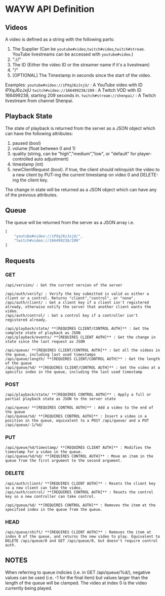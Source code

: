 # WAYW API Definition

## Videos
A video is defined as a string with the following parts:
1. The Supplier (Can be `youtube#video`,`twitch#video`,`twitch#stream`. YouTube livestreams can be accessed with `youtube#video`.)
2. "://"
3. The ID (Either the video ID or the streamer name if it's a livestream)
4. "/"
4. [OPTIONAL] The Timestamp in seconds since the start of the video.

Examples:
`youtube#video://iPXqJ6zJxjU/` : A YouTube video with ID iPXqJ6zJxjU
`twitch#video://166499238/209` : A Twitch VOD with ID 166499238, starting 209 seconds in.
`twitch#stream://shenpai/` : A Twitch livestream from channel Shenpai.

## Playback State
The state of playback is returned from the server as a JSON object which can have the following attributes:

1. paused (bool)
2. volume (float between 0 and 1)
3. quality (string, can be "high","medium","low", or "default" for player-controlled auto adjustment)
4. timestamp (int)
5. newClientRequest (bool). if true, the client should relinquish the video to a new client by PUT-ing the current timestamp on video 0 and DELETE-ing the client key.

The change in state will be returned as a JSON object which can have any of the previous attributes.

## Queue
The queue will be returned from the server as a JSON array i.e.

```javascript
[
	"youtube#video://iPXqJ6zJxjU/",
	"twitch#video://166499238/209"
]
```

## Requests
### GET

	/api/version/ : Get the current version of the server
	
	/api/auth/verify/ : Verify the key submitted is valid as either a client or a control. Returns "client","control", or "none".
	/api/auth/client/ : Get a client key if a client isn't registered already, otherwise notify the server that another client wants the video.
	/api/auth/control/ : Get a control key if a controller isn't registered already.

	/api/playback/state/ **[REQUIRES CLIENT/CONTROL AUTH]** : Get the complete state of playback as JSON
	/api/playback/events/ **[REQUIRES CLIENT AUTH]** : Get the change in state since the last request as JSON

	/api/queue/ **[REQUIRES CLIENT/CONTROL AUTH]** : Get all the videos in the queue, including last used timestamps
	/api/queue/length/ **[REQUIRES CLIENT/CONTROL AUTH]** : Get the length of the queue
	/api/queue/%d/ **[REQUIRES CLIENT/CONTROL AUTH]** : Get the video at a specific index in the queue, including the last used timestamp

### POST

	/api/playback/state/ **[REQUIRES CONTROL AUTH]** : Apply a full or partial playback state as JSON to the server state
	
	/api/queue/ **[REQUIRES CONTROL AUTH]** : Add a video to the end of the queue
	/api/queue/%d/ **[REQUIRES CONTROL AUTH]** : Insert a video in a position in the queue, equivalent to a POST /api/queue/ and a PUT /api/queue/-1/%d/

### PUT

	/api/queue/%d/timestamp/ **[REQUIRES CLIENT AUTH]** : Modifies the timestamp for a video in the queue.
	/api/queue/%d/%d/ **[REQUIRES CONTROL AUTH]** : Move an item in the queue from the first argument to the second argument.

### DELETE

	/api/auth/client/ **[REQUIRES CLIENT AUTH]** : Resets the client key so a new client can take the video.
	/api/auth/control/ **[REQUIRES CONTROL AUTH]** : Resets the control key so a new controller can take control.

	/api/queue/%d/ **[REQUIRES CONTROL AUTH]** : Removes the item at the specified index in the queue from the queue.

### HEAD

	/api/queue/shift/ **[REQUIRES CLIENT AUTH]** : Removes the item at index 0 of the queue, and returns the new video to play. Equivalent to DELETE /api/queue/0 and GET /api/queue/0, but doesn't require control auth. 


## NOTES
When referring to queue indicies (i.e. in GET /api/queue/%d/), negative values can be used (i.e. -1 for the final item) but values larger than the length of the queue will be clamped. The video at index 0 is the video currently being played.